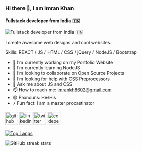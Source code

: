 ### Hi there 👋, I am Imran Khan
#### Fullstack developer from India 🇮🇳
![Fullstack developer from India 🇮🇳](https://arturssmirnovs.github.io/github-profile-readme-generator/images/banner.png)

I create awesome web designs and cool websites.

Skills: REACT / JS / HTML / CSS / jQuery / NodeJS / Bootstrap 

- 🔭 I’m currently working on my Portfolio Website 
- 🌱 I’m currently learning NodeJS 
- 👯 I’m looking to collaborate on Open Source Projects 
- 🤔 I’m looking for help with CSS Preprocessors 
- 💬 Ask me about JS and CSS 
- 📫 How to reach me: imrankh8602@gmail.com 
- 😄 Pronouns: He/His 
- ⚡ Fun fact: I am a master procastinator 


[<img src='https://cdn.jsdelivr.net/npm/simple-icons@3.0.1/icons/github.svg' alt='github' height='40'>](https://github.com/https://github.com/binary-amigo)  [<img src='https://cdn.jsdelivr.net/npm/simple-icons@3.0.1/icons/linkedin.svg' alt='linkedin' height='40'>](https://www.linkedin.com/in/www.linkedin.com/in/imran-khan86/)  [<img src='https://cdn.jsdelivr.net/npm/simple-icons@3.0.1/icons/twitter.svg' alt='twitter' height='40'>](https://twitter.com/https://twitter.com/imrankh8602?t=yQ2yqaD3GDXE3nFRF1PI9A&s=09)  [<img src='https://cdn.jsdelivr.net/npm/simple-icons@3.0.1/icons/codepen.svg' alt='codepen' height='40'>](https://codepen.io/https://codepen.io/binary_amigo)  

[![Top Langs](https://github-readme-stats.vercel.app/api/top-langs/?username=https://github.com/binary-amigo)](https://github.com/anuraghazra/github-readme-stats)

![GitHub streak stats](https://streak-stats.demolab.com/?user=https://github.com/binary-amigo)  

